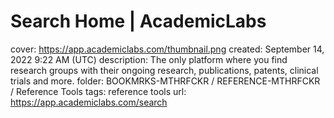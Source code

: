 # Search Home | AcademicLabs

cover: https://app.academiclabs.com/thumbnail.png
created: September 14, 2022 9:22 AM (UTC)
description: The only platform where you find research groups with their ongoing research, publications, patents, clinical trials and more.
folder: BOOKMRKS-MTHRFCKR / REFERENCE-MTHRFCKR / Reference Tools
tags: reference tools
url: https://app.academiclabs.com/search